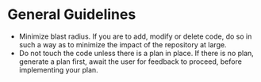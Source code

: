 # General Guidelines

- Minimize blast radius. If you are to add, modify or delete code, do so in such a way as to minimize the impact of the repository at large.
- Do not touch the code unless there is a plan in place. If there is no plan, generate a plan first, await the user for feedback to proceed, before implementing your plan.
